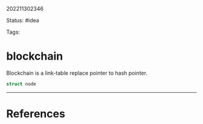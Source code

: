 202211302346

Status: #idea

Tags:

# blockchain

Blockchain is a link-table replace pointer to hash pointer.
```cpp
struct node
```

---
# References